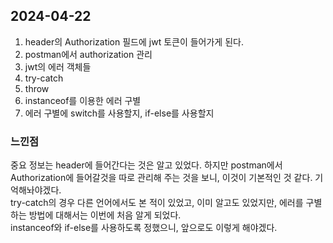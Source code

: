 ## 2024-04-22
1. header의 Authorization 필드에 jwt 토큰이 들어가게 된다.  
2. postman에서 authorization 관리
3. jwt의 에러 객체들
4. try-catch
5. throw
6. instanceof를 이용한 에러 구별
7. 에러 구별에 switch를 사용할지, if-else를 사용할지

### 느낀점
중요 정보는 header에 들어간다는 것은 알고 있었다. 하지만 postman에서 Authorization에 들어갈것을 따로 관리해 주는 것을 보니, 이것이 기본적인 것 같다. 기억해놔야겠다.  
try-catch의 경우 다른 언어에서도 본 적이 있었고, 이미 알고도 있었지만, 에러를 구별하는 방법에 대해서는 이번에 처음 알게 되었다.  
instanceof와 if-else를 사용하도록 정했으니, 앞으로도 이렇게 해야겠다.  
